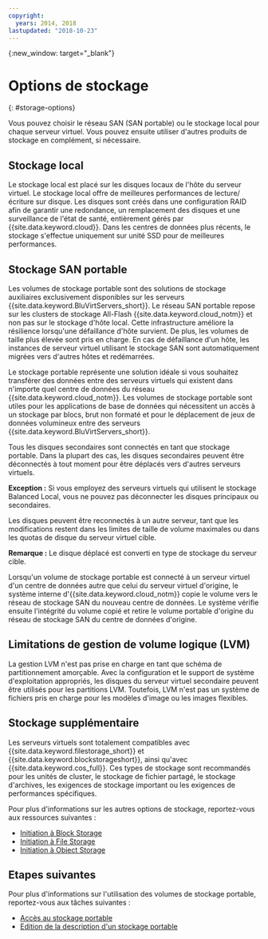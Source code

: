 ```yaml
---
copyright:
  years: 2014, 2018
lastupdated: "2018-10-23"
---
```


{:new_window: target="_blank"}

# Options de stockage
{: #storage-options}

Vous pouvez choisir le réseau SAN (SAN portable) ou le stockage local pour chaque serveur virtuel. Vous pouvez ensuite utiliser d'autres produits de stockage en complément, si nécessaire.

## Stockage local

Le stockage local est placé sur les disques locaux de l'hôte du serveur virtuel. Le stockage local offre de meilleures performances de lecture/écriture sur disque. Les disques sont créés dans une configuration RAID afin de garantir une redondance, un remplacement des disques et une surveillance de l'état de santé, entièrement gérés par {{site.data.keyword.cloud}}. Dans les centres de données plus récents, le stockage s'effectue uniquement sur unité SSD pour de meilleures performances.

## Stockage SAN portable

Les volumes de stockage portable sont des solutions de stockage auxiliaires exclusivement disponibles sur les serveurs {{site.data.keyword.BluVirtServers_short}}.  Le réseau SAN portable repose sur les clusters de stockage All-Flash {{site.data.keyword.cloud_notm}} et non pas sur le stockage d'hôte local. Cette infrastructure améliore la résilience lorsqu'une défaillance d'hôte survient. De plus, les volumes de taille plus élevée sont pris en charge. En cas de défaillance d'un hôte, les instances de serveur virtuel utilisant le stockage SAN sont automatiquement migrées vers d'autres hôtes et redémarrées.

Le stockage portable représente une solution idéale si vous souhaitez transférer des données entre des serveurs virtuels qui existent dans n'importe quel centre de données du réseau {{site.data.keyword.cloud_notm}}. Les volumes de stockage portable sont utiles pour les applications de base de données qui nécessitent un accès à un stockage par blocs, brut non formaté et pour le déplacement de jeux de données volumineux entre des serveurs {{site.data.keyword.BluVirtServers_short}}.

Tous les disques secondaires sont connectés en tant que stockage portable. Dans la plupart des cas, les disques secondaires peuvent être déconnectés à tout moment pour être déplacés vers d'autres serveurs virtuels.

**Exception :** Si vous employez des serveurs virtuels qui utilisent le stockage Balanced Local, vous ne pouvez pas déconnecter les disques principaux ou secondaires.

Les disques peuvent être reconnectés à un autre serveur, tant que les modifications restent dans les limites de taille de volume maximales ou dans les quotas de disque du serveur virtuel cible.

**Remarque :** Le disque déplacé est converti en type de stockage du serveur cible.

Lorsqu'un volume de stockage portable est connecté à un serveur virtuel d'un centre de données autre que celui du serveur virtuel d'origine, le système interne d'{{site.data.keyword.cloud_notm}} copie le volume vers le réseau de stockage SAN du nouveau centre de données. Le système vérifie ensuite l'intégrité du volume copié et retire le volume portable d'origine du réseau de stockage SAN du centre de données d'origine.

## Limitations de gestion de volume logique (LVM)

La gestion LVM n'est pas prise en charge en tant que schéma de partitionnement amorçable. Avec la configuration et le support de système d'exploitation appropriés, les disques du serveur virtuel secondaire peuvent être utilisés pour les partitions LVM. Toutefois, LVM n'est pas un système de fichiers pris en charge pour les modèles d'image ou les images flexibles.

## Stockage supplémentaire

Les serveurs virtuels sont totalement compatibles avec {{site.data.keyword.filestorage_short}} et {{site.data.keyword.blockstorageshort}}, ainsi qu'avec {{site.data.keyword.cos_full}}. Ces types de stockage sont recommandés pour les unités de cluster, le stockage de fichier partagé, le stockage d'archives, les exigences de stockage important ou les exigences de performances spécifiques.

Pour plus d'informations sur les autres options de stockage, reportez-vous aux ressources suivantes :

* [Initiation à Block Storage](/docs/infrastructure/BlockStorage?topic=BlockStorage-GettingStarted)
* [Initiation à File Storage](/docs/infrastructure/FileStorage?topic=FileStorage-GettingStarted)
* [Initiation à Object Storage](/docs/services/cloud-object-storage?topic=cloud-object-storage-about-ibm-cloud-object-storage#about-ibm-cloud-object-storage)

## Etapes suivantes
Pour plus d'informations sur l'utilisation des volumes de stockage portable, reportez-vous aux tâches suivantes :
* [Accès au stockage portable](/docs/vsi/storage?topic=virtual-servers-accessing-portable-storage)
* [Edition de la description d'un stockage portable](/docs/vsi/storage?topic=virtual-servers-editing-a-portable-storage-description)
